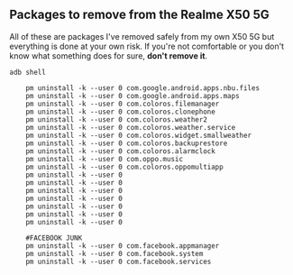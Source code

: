 ## Packages to remove from the Realme X50 5G

All of these are packages I've removed safely from my own X50 5G but everything is done at your own risk. If you're not comfortable or you don't know what something does for sure, **don't remove it**.

```adb shell```

```
    pm uninstall -k --user 0 com.google.android.apps.nbu.files
    pm uninstall -k --user 0 com.google.android.apps.maps
    pm uninstall -k --user 0 com.coloros.filemanager
    pm uninstall -k --user 0 com.coloros.clonephone
    pm uninstall -k --user 0 com.coloros.weather2
    pm uninstall -k --user 0 com.coloros.weather.service
    pm uninstall -k --user 0 com.coloros.widget.smallweather
    pm uninstall -k --user 0 com.coloros.backuprestore
    pm uninstall -k --user 0 com.coloros.alarmclock
    pm uninstall -k --user 0 com.oppo.music
    pm uninstall -k --user 0 com.coloros.oppomultiapp
    pm uninstall -k --user 0
    pm uninstall -k --user 0
    pm uninstall -k --user 0
    pm uninstall -k --user 0
    pm uninstall -k --user 0
    pm uninstall -k --user 0
    pm uninstall -k --user 0
```    

```
    #FACEBOOK JUNK
    pm uninstall -k --user 0 com.facebook.appmanager
    pm uninstall -k --user 0 com.facebook.system
    pm uninstall -k --user 0 com.facebook.services
```
